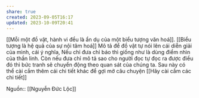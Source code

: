 ```yaml
---
share: true
created: 2023-09-05T16:17
updated: 2023-10-09T20:41
---
```

[[Mỗi một đồ vật, hành vi đều là ẩn dụ của một biểu tượng văn hoá]]. [[Biểu tượng là hệ quả của sự nội tâm hoá]]
Mô tả để đồ vật tự nói lên cái diễn giải của mình, cái ý nghĩa, Nếu chỉ đưa chỉ báo thì giống như là dùng điểm nhìn của thần linh. Còn nếu đưa chỉ mô tả sao cho người đọc tự đọc ra được điều đó thì bức tranh sẽ chuyển động theo quan sát của chúng ta. Sau này có thể cài cắm thêm cái chi tiết khác để gợi mở câu chuyện
[[Hãy cài cắm các chi tiết]]

Nguồn:: [[Nguyễn Đức Lộc]]
